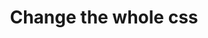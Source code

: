 ---
title: Change the whole css
description: Change the whole css from dark background to blue theme
publishedAt: 2025-07-16
isPublish: true
isDraft: false
---